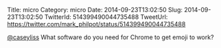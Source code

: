 Title: micro
Category: micro
Date: 2014-09-23T13:02:50
Slug: 2014-09-23T13:02:50
TwitterId: 514399490044735488
TweetUrl: https://twitter.com/mark_philpot/status/514399490044735488

[@caseyliss](https://twitter.com/caseyliss) What software do you need for Chrome to get emoji to work?